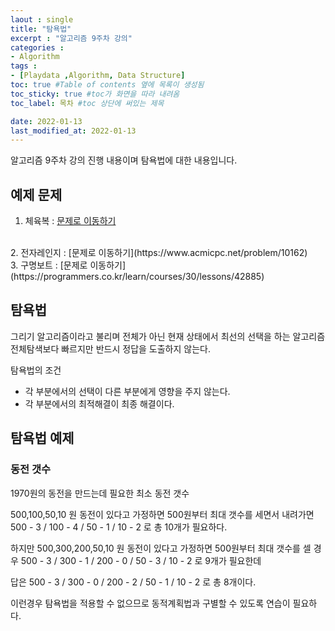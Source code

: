```yaml
---
laout : single
title: "탐욕법"
excerpt : "알고리즘 9주차 강의"
categories :
- Algorithm
tags :
- [Playdata ,Algorithm, Data Structure]
toc: true #Table of contents 옆에 목록이 생성됨
toc_sticky: true #toc가 화면을 따라 내려옴
toc_label: 목차 #toc 상단에 써있는 제목

date: 2022-01-13
last_modified_at: 2022-01-13
---
```


알고리즘 9주차 강의 진행 내용이며 탐욕법에 대한 내용입니다.

## 예제 문제
1. 체육복 : [문제로 이동하기](https://programmers.co.kr/learn/courses/30/lessons/42862)
<br />
2. 전자레인지 : [문제로 이동하기](https://www.acmicpc.net/problem/10162)
<br />
3. 구명보트 : [문제로 이동하기](https://programmers.co.kr/learn/courses/30/lessons/42885)

## 탐욕법

그리기 알고리즘이라고 불리며 전체가 아닌 현재 상태에서 최선의 선택을 하는 알고리즘
전체탐색보다 빠르지만 반드시 정답을 도출하지 않는다.

탐욕법의 조건
- 각 부분에서의 선택이 다른 부분에게 영향을 주지 않는다.
- 각 부분에서의 최적해결이 최종 해결이다.

## 탐욕법 예제

### 동전 갯수

1970원의 동전을 만드는데 필요한 최소 동전 갯수

500,100,50,10 원 동전이 있다고 가정하면 500원부터 최대 갯수를 세면서 내려가면
500 - 3 / 100 - 4 / 50 - 1 / 10 - 2 로 총 10개가 필요하다.

하지만
500,300,200,50,10 원 동전이 있다고 가정하면 500원부터 최대 갯수를 셀 경우
500 - 3 / 300 - 1 / 200 - 0 / 50 - 3 / 10 - 2 로 9개가 필요한데

답은
500 - 3 / 300 - 0 / 200 - 2 / 50 - 1 / 10 - 2 로 총 8개이다.

이런경우 탐욕법을 적용할 수 없으므로 동적계획법과 구별할 수 있도록 연습이 필요하다.
